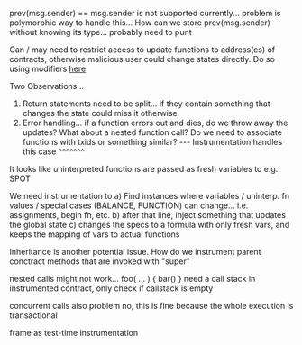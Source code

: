 prev(msg.sender) == msg.sender is not supported currently... problem is polymorphic way to handle this... How can we store prev(msg.sender) without knowing its type... probably need to punt

Can / may need to restrict access to update functions to address(es) of contracts, otherwise malicious user could change states directly. Do so using modifiers [here](https://ethereum.stackexchange.com/questions/24222/how-can-i-restrict-a-function-to-make-it-only-callable-by-one-contract/24223)

Two Observations...
1. Return statements need to be split... if they contain something that changes the state could miss it otherwise
2. Error handling... if a function errors out and dies, do we throw away the updates? What about a nested function call? Do we need to associate functions with txids or something similar?
 --- Instrumentation handles this case ^^^^^^^

It looks like uninterpreted functions are passed as fresh variables to e.g. SPOT

We need instrumentation to
    a) Find instances where variables / uninterp. fn values / special cases (BALANCE, FUNCTION) can change... i.e. assignments, begin fn, etc.
    b) after that line, inject something that updates the global state
    c) changes the specs to a formula with only fresh vars, and keeps the mapping of vars to actual functions

Inheritance is another potential issue. How do we instrument parent conctract methods that are invoked with "super"

nested calls might not work... foo( ... ) { bar() } 
	need a call stack in instrumented contract, only check if callstack is empty

concurrent calls also problem
	no, this is fine because the whole execution is transactional

frame as test-time instrumentation
    
